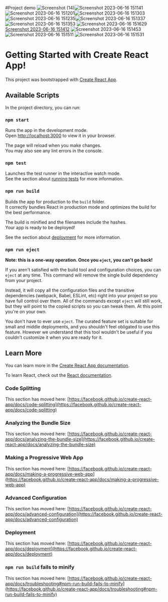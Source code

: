 #Project demo
![Screenshot (14)](https://github.com/krishtechn/blogapp/assets/88832201/fc6756c5-5115-46b6-aa2d-0926e1c05195)![Screenshot 2023-06-16 151141](https://github.com/krishtechn/blogapp/assets/88832201/5b0e4b45-a3aa-4cf6-a345-b8db52114841)
![Screenshot 2023-06-16 151201](https://github.com/krishtechn/blogapp/assets/88832201/a51ba2c2-85af-4482-be49-a793419141c4)![Screenshot 2023-06-16 151303](https://github.com/krishtechn/blogapp/assets/88832201/f4615fcf-e177-4504-92c8-31317ea7a4f0)![Screenshot 2023-06-16 151235](https://github.com/krishtechn/blogapp/assets/88832201/e9dec2b2-af2a-4c64-9505-5caf8628fcf8)![Screenshot 2023-06-16 151337](https://github.com/krishtechn/blogapp/assets/88832201/f237eb5e-0067-4930-b359-f56a83d70d91)![Screenshot 2023-06-16 151353](https://github.com/krishtechn/blogapp/assets/88832201/27719f75-6c14-461e-bffc-6d4d2626f374)
![Screenshot 2023-06-16 151629](https://github.com/krishtechn/blogapp/assets/88832201/d499f672-9e71-452b-a57e-f69020acf40c)
[Screenshot 2023-06-16 151412](https://github.com/krishtechn/blogapp/assets/88832201/90d7fe8a-5559-44e1-962d-e0ec60ed0db4)
![Screenshot 2023-06-16 151453](https://github.com/krishtechn/blogapp/assets/88832201/36021d8e-f4f5-4afc-8800-2afda6599713)
![Screenshot 2023-06-16 151511](https://github.com/krishtechn/blogapp/assets/88832201/9d018fa4-b8ce-4711-ba20-aac13fafa588)
![Screenshot 2023-06-16 151531](https://github.com/krishtechn/blogapp/assets/88832201/db707548-5f85-4a08-9b32-1c16502d2163)


# Getting Started with Create React App!


This project was bootstrapped with [Create React App](https://github.com/facebook/create-react-app).

## Available Scripts

In the project directory, you can run:

### `npm start`

Runs the app in the development mode.\
Open [http://localhost:3000](http://localhost:3000) to view it in your browser.

The page will reload when you make changes.\
You may also see any lint errors in the console.

### `npm test`

Launches the test runner in the interactive watch mode.\
See the section about [running tests](https://facebook.github.io/create-react-app/docs/running-tests) for more information.

### `npm run build`

Builds the app for production to the `build` folder.\
It correctly bundles React in production mode and optimizes the build for the best performance.

The build is minified and the filenames include the hashes.\
Your app is ready to be deployed!

See the section about [deployment](https://facebook.github.io/create-react-app/docs/deployment) for more information.

### `npm run eject`

**Note: this is a one-way operation. Once you `eject`, you can't go back!**

If you aren't satisfied with the build tool and configuration choices, you can `eject` at any time. This command will remove the single build dependency from your project.

Instead, it will copy all the configuration files and the transitive dependencies (webpack, Babel, ESLint, etc) right into your project so you have full control over them. All of the commands except `eject` will still work, but they will point to the copied scripts so you can tweak them. At this point you're on your own.

You don't have to ever use `eject`. The curated feature set is suitable for small and middle deployments, and you shouldn't feel obligated to use this feature. However we understand that this tool wouldn't be useful if you couldn't customize it when you are ready for it.

## Learn More

You can learn more in the [Create React App documentation](https://facebook.github.io/create-react-app/docs/getting-started).

To learn React, check out the [React documentation](https://reactjs.org/).

### Code Splitting

This section has moved here: [https://facebook.github.io/create-react-app/docs/code-splitting](https://facebook.github.io/create-react-app/docs/code-splitting)

### Analyzing the Bundle Size

This section has moved here: [https://facebook.github.io/create-react-app/docs/analyzing-the-bundle-size](https://facebook.github.io/create-react-app/docs/analyzing-the-bundle-size)

### Making a Progressive Web App

This section has moved here: [https://facebook.github.io/create-react-app/docs/making-a-progressive-web-app](https://facebook.github.io/create-react-app/docs/making-a-progressive-web-app)

### Advanced Configuration

This section has moved here: [https://facebook.github.io/create-react-app/docs/advanced-configuration](https://facebook.github.io/create-react-app/docs/advanced-configuration)

### Deployment

This section has moved here: [https://facebook.github.io/create-react-app/docs/deployment](https://facebook.github.io/create-react-app/docs/deployment)

### `npm run build` fails to minify

This section has moved here: [https://facebook.github.io/create-react-app/docs/troubleshooting#npm-run-build-fails-to-minify](https://facebook.github.io/create-react-app/docs/troubleshooting#npm-run-build-fails-to-minify)

